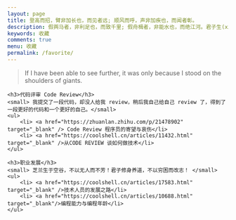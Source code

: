 ```yaml
---
layout: page
title: 登高而招，臂非加长也，而见者远; 顺风而呼，声非加疾也，而闻者彰。
description: 假舆马者，非利足也，而致千里; 假舟楫者，非能水也，而绝江河。君子生(xìng)非异也，善假于物也。
keywords: 收藏
comments: true
menu: 收藏
permalink: /favorite/
---
```


> If I have been able to see further, it was only because I stood on the shoulders of giants.

<section class="container posts-content">

    <h3>代码评审 Code Review</h3>
    <small> 我提交了一段代码，却没人给我 review，稍后我自己给自己 review 了，得到了一段更好的代码和一个更好的自己。</small>
    <ul>
        <li> <a href="https://zhuanlan.zhihu.com/p/21478902" target="_blank" /> Code Review 程序员的寄望与哀伤</li>
        <li> <a href="https://coolshell.cn/articles/11432.html" target="_blank" />从CODE REVIEW 谈如何做技术</li>
    </ul>
    
    <h3>职业发展</h3>
    <small> 芝兰生于空谷，不以无人而不芳！君子修身养道，不以穷困而改志！ </small>
    <ul>
        <li> <a href="https://coolshell.cn/articles/17583.html" target="_blank" />技术人员的发展之路</li>
        <li> <a href="https://coolshell.cn/articles/10688.html" target="_blank"/>编程能力与编程年龄</li>
    </ul>
    


</section>
<!-- /section.content -->
